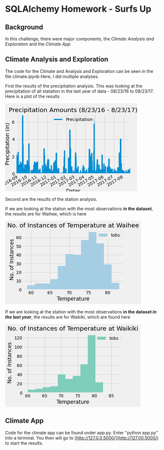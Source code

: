 # SQLAlchemy Homework - Surfs Up


## Background

In this challenge, there were major components, the _Climate Analysis and Exploration_ and the _Climate App_

## Climate Analysis and Exploration

The code for the Climate and Analysis and Exploration can be seen in the file climate.ipynb
Here, I did multiple analyses.

First the results of the precipitation analysis.  This was looking at the precipitation of all statation in the last year of data - 08/23/16 to 08/23/17. Here is a plot of the results

![results](results/precipitation.png)

Second are the results of the station analysis.

If we are looking at the station with the most observations **in the dataset**, the results are for Waihee, which is here

![waihee](results/waihee-histogram.png)

If we are looking at the station with the most observations **in the dataset _in the last year_**, the results are for Waikiki, which are found here

![waikiki](results/wakiki-histogram.png)

## Climate App

Code for the climate app can be found under app.py.  Enter "python app.py" into a terminal.  You then will go to [http://127.0.0.5000/](http://127.00.5000/) to start the results.
